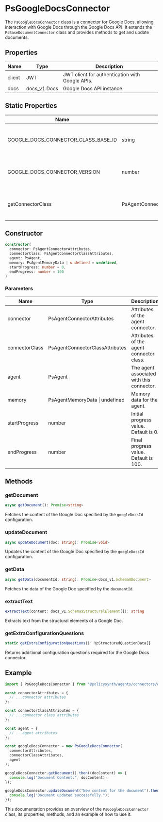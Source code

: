 # PsGoogleDocsConnector

The `PsGoogleDocsConnector` class is a connector for Google Docs, allowing interaction with Google Docs through the Google Docs API. It extends the `PsBaseDocumentConnector` class and provides methods to get and update documents.

## Properties

| Name          | Type                | Description                                      |
|---------------|---------------------|--------------------------------------------------|
| client        | JWT                 | JWT client for authentication with Google APIs.  |
| docs          | docs_v1.Docs        | Google Docs API instance.                        |

## Static Properties

| Name                                | Type                                      | Description                                      |
|-------------------------------------|-------------------------------------------|--------------------------------------------------|
| GOOGLE_DOCS_CONNECTOR_CLASS_BASE_ID | string                                    | Base ID for the Google Docs connector class.     |
| GOOGLE_DOCS_CONNECTOR_VERSION       | number                                    | Version of the Google Docs connector class.      |
| getConnectorClass                   | PsAgentConnectorClassCreationAttributes   | Configuration for the Google Docs connector class.|

## Constructor

```typescript
constructor(
  connector: PsAgentConnectorAttributes,
  connectorClass: PsAgentConnectorClassAttributes,
  agent: PsAgent,
  memory: PsAgentMemoryData | undefined = undefined,
  startProgress: number = 0,
  endProgress: number = 100
)
```

### Parameters

| Name           | Type                                | Description                                                                 |
|----------------|-------------------------------------|-----------------------------------------------------------------------------|
| connector      | PsAgentConnectorAttributes          | Attributes of the agent connector.                                          |
| connectorClass | PsAgentConnectorClassAttributes     | Attributes of the agent connector class.                                    |
| agent          | PsAgent                             | The agent associated with this connector.                                   |
| memory         | PsAgentMemoryData \| undefined      | Memory data for the agent.                                                  |
| startProgress  | number                              | Initial progress value. Default is 0.                                       |
| endProgress    | number                              | Final progress value. Default is 100.                                       |

## Methods

### getDocument

```typescript
async getDocument(): Promise<string>
```

Fetches the content of the Google Doc specified by the `googleDocsId` configuration.

### updateDocument

```typescript
async updateDocument(doc: string): Promise<void>
```

Updates the content of the Google Doc specified by the `googleDocsId` configuration.

### getData

```typescript
async getData(documentId: string): Promise<docs_v1.Schema$Document>
```

Fetches the data of the Google Doc specified by the `documentId`.

### extractText

```typescript
extractText(content: docs_v1.Schema$StructuralElement[]): string
```

Extracts text from the structural elements of a Google Doc.

### getExtraConfigurationQuestions

```typescript
static getExtraConfigurationQuestions(): YpStructuredQuestionData[]
```

Returns additional configuration questions required for the Google Docs connector.

## Example

```typescript
import { PsGoogleDocsConnector } from '@policysynth/agents/connectors/documents/googleDocsConnector.js';

const connectorAttributes = {
  // ...connector attributes
};

const connectorClassAttributes = {
  // ...connector class attributes
};

const agent = {
  // ...agent attributes
};

const googleDocsConnector = new PsGoogleDocsConnector(
  connectorAttributes,
  connectorClassAttributes,
  agent
);

googleDocsConnector.getDocument().then((docContent) => {
  console.log("Document Content:", docContent);
});

googleDocsConnector.updateDocument("New content for the document").then(() => {
  console.log("Document updated successfully.");
});
```

This documentation provides an overview of the `PsGoogleDocsConnector` class, its properties, methods, and an example of how to use it.